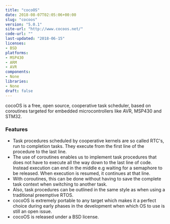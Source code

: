 ```yaml
---
title: "cocoOS"
date: 2018-08-07T02:05:06+00:00
slug: "cocoos"
version: "5.0.1"
site-url: "http://www.cocoos.net/"
code-url: ""
last-updated: "2018-06-15"
licenses: 
- BSD
platforms:
- MSP430
- ARM
- AVR
components:
- None
libraries:
- None
draft: false
---
```

cocoOS is a free, open source, cooperative task scheduler, based on coroutines targeted for embedded microcontrollers like AVR, MSP430 and STM32.

<!--more-->

### Features
- Task procedures scheduled by cooperative kernels are so called RTC's, run to completion tasks. They execute from the first line of the procedure to the last line.
- The use of coroutines enables us to implement task procedures that does not have to execute all the way down to the last line of code. Instead execution can end in the middle e.g waiting for a semaphore to be released. When execution is resumed, it continues at that line.
- With coroutines, this can be done without having to save the complete task context when switching to another task.
- Also, task procedures can be outlined in the same style as when using a traditional preemptive RTOS.
- cocoOS is extremely portable to any target which makes it a perfect choice during early phases in the development when which OS to use is still an open issue.
- cocoOS is released under a BSD license.


